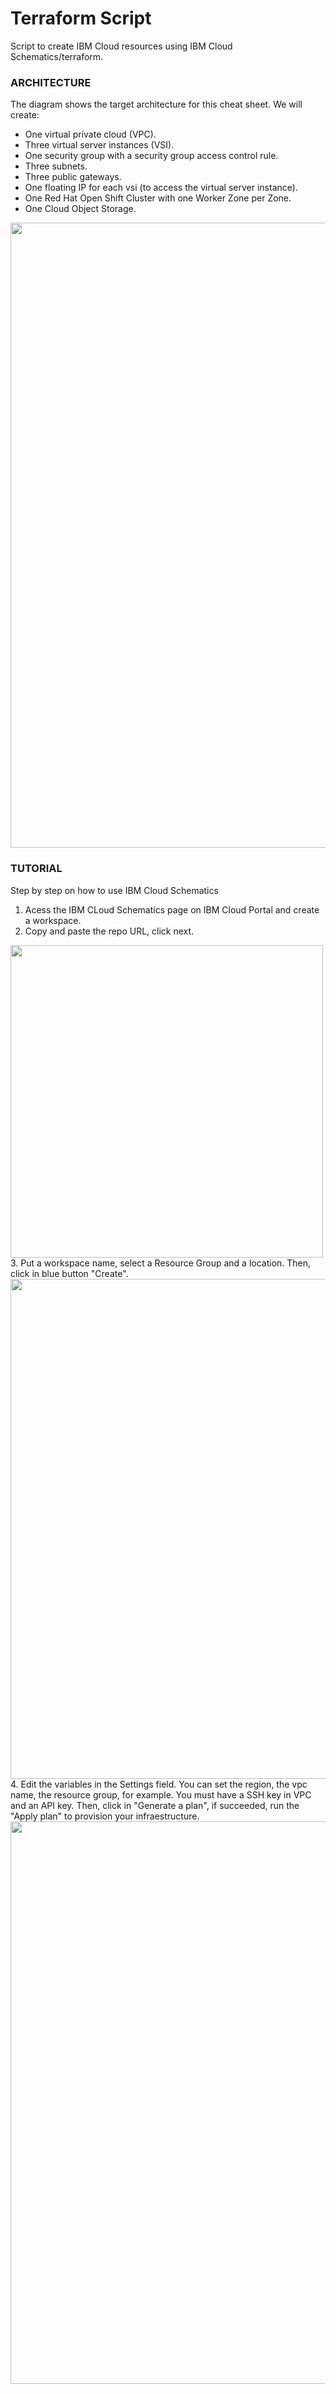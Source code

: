 # Terraform Script

Script to create IBM Cloud resources using IBM Cloud Schematics/terraform.

### ARCHITECTURE

The diagram shows the target architecture for this cheat sheet. We will create:

- One virtual private cloud (VPC).
- Three virtual server instances (VSI).
- One security group with a security group access control rule.
- Three subnets.
- Three public gateways.
- One floating IP for each vsi (to access the virtual server instance).
- One Red Hat Open Shift Cluster with one Worker Zone per Zone.
- One Cloud Object Storage.
<img src="https://github.com/RafaelLOliveira/terraform-script/blob/main/figures/architecture.png" width="1000"/>



### TUTORIAL

Step by step on how to use IBM Cloud Schematics

1. Acess the IBM CLoud Schematics page on IBM Cloud Portal and create a workspace.
2. Copy and paste the repo URL, click next.
<img src="https://github.com/RafaelLOliveira/terraform-script/blob/main/figures/creating-workspace.png" width="500"/>
3. Put a workspace name, select a Resource Group and a location. Then, click in blue button "Create".
<img src="https://github.com/RafaelLOliveira/terraform-script/blob/main/figures/creating-workspace-2.png" width="800"/>
4. Edit the variables in the Settings field. You can set the region, the vpc name, the resource group, for example. You must have a SSH key in VPC and an API key. Then, click in "Generate a plan", if succeeded, run the "Apply plan" to provision your infraestructure.
<img src="https://github.com/RafaelLOliveira/terraform-script/blob/main/figures/edit-workspace.png" width="900"/>

